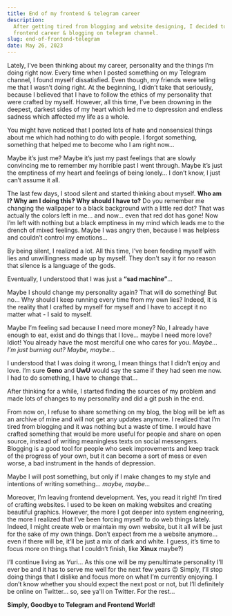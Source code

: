 ```yaml
---
title: End of my frontend & telegram career
description:
  After getting tired from blogging and website designing, I decided to end my
  frontend career & blogging on telegram channel.
slug: end-of-frontend-telegram
date: May 26, 2023
---
```


Lately, I’ve been thinking about my career, personality and the things I’m doing
right now. Every time when I posted something on my Telegram channel, I found
myself dissatisfied. Even though, my friends were telling me that I wasn’t doing
right. At the beginning, I didn’t take that seriously, because I believed that I
have to follow the ethics of my personality that were crafted by myself.
However, all this time, I’ve been drowning in the deepest, darkest sides of my
heart which led me to depression and endless sadness which affected my life as a
whole.

You might have noticed that I posted lots of hate and nonsensical things about
me which had nothing to do with people. I forgot something, something that
helped me to become who I am right now…

Maybe it’s just me? Maybe it’s just my past feelings that are slowly convincing
me to remember my horrible past I went through. Maybe it’s just the emptiness of
my heart and feelings of being lonely… I don’t know, I just can’t assume it all.

The last few days, I stood silent and started thinking about myself. **Who am I?
Why am I doing this? Why should I have to?** Do you remember me changing the
wallpaper to a black background with a little red dot? That was actually the
colors left in me… and now… even that red dot has gone! Now I’m left with
nothing but a black emptiness in my mind which leads me to the drench of mixed
feelings. Maybe I was angry then, because I was helpless and couldn’t control my
emotions…

By being silent, I realized a lot. All this time, I’ve been feeding myself with
lies and unwillingness made up by myself. They don't say it for no reason that
silence is a language of the gods.

Eventually, I understood that I was just a **“sad machine”**…

Maybe I should change my personality again? That will do something! But no… Why
should I keep running every time from my own lies? Indeed, it is the reality
that I crafted by myself for myself and I have to accept it no matter what - I
said to myself.

Maybe I’m feeling sad because I need more money? No, I already have enough to
eat, exist and do things that I love… maybe I need more love? Idiot! You already
have the most merciful one who cares for you. _Maybe… I’m just burning out?
Maybe, maybe…_

I understood that I was doing it wrong, I mean things that I didn’t enjoy and
love. I’m sure **Geno** and **UwU** would say the same if they had seen me now.
I had to do something, I have to change that...

After thinking for a while, I started finding the sources of my problem and made
lots of changes to my personality and did a git push in the end.

From now on, I refuse to share something on my blog, the blog will be left as an
archive of mine and will not get any updates anymore. I realized that I’m tired
from blogging and it was nothing but a waste of time. I would have crafted
something that would be more useful for people and share on open source, instead
of writing meaningless texts on social messengers. Blogging is a good tool for
people who seek improvements and keep track of the progress of your own, but it
can become a sort of mess or even worse, a bad instrument in the hands of
depression.

Maybe I will post something, but only if I make changes to my style and
intentions of writing something… _maybe, maybe…_

Moreover, I’m leaving frontend development. Yes, you read it right! I’m tired of
crafting websites. I used to be keen on making websites and creating beautiful
graphics. However, the more I got deeper into system engineering, the more I
realized that I’ve been forcing myself to do web things lately. Indeed, I might
create web or maintain my own website, but it all will be just for the sake of
my own things. Don’t expect from me a website anymore… even if there will be,
it’ll be just a mix of dark and white. I guess, it’s time to focus more on
things that I couldn’t finish, like **Xinux** maybe?)

I’ll continue living as Yuri… As this one will be my penultimate personality
I’ll ever be and it has to serve me well for the next few years 😉 Simply, I’ll
stop doing things that I dislike and focus more on what I’m currently enjoying.
I don’t know whether you should expect the next post or not, but I’ll definitely
be online on Twitter… so, see ya'll on Twitter. For the rest...

**Simply, Goodbye to Telegram and Frontend World!**
